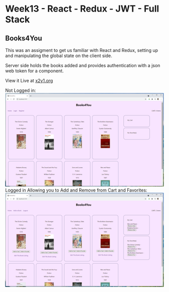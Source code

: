 # Week13 - React - Redux - JWT - Full Stack

## Books4You
This was an assigment to get us familiar with React and Redux, setting up and manipulating the global state on the client side.

Server side holds the books added and provides authentication with a json web token for a component.

View it Live at [x2y1.org](http://x2y1.org/)

Not Logged in:
![](image2.png)
Logged in Allowing you to Add and Remove from Cart and Favorites:
![](image3.png)
